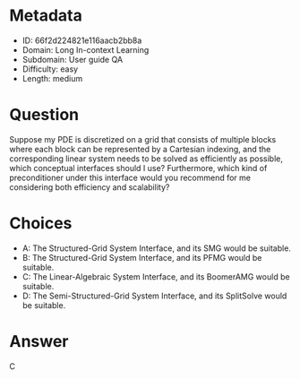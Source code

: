# Metadata

- ID: 66f2d224821e116aacb2bb8a
- Domain: Long In-context Learning
- Subdomain: User guide QA
- Difficulty: easy
- Length: medium

# Question

Suppose my PDE is discretized on a grid that consists of multiple blocks where each block can be represented by a Cartesian indexing, and the corresponding linear system needs to be solved as efficiently as possible, which conceptual interfaces should I use? Furthermore, which kind of preconditioner under this interface would you recommend for me considering both efficiency and scalability?

# Choices

- A: The Structured-Grid System Interface, and its SMG would be suitable.
- B: The Structured-Grid System Interface, and its  PFMG would be suitable.
- C: The Linear-Algebraic System Interface, and its BoomerAMG would be suitable.
- D: The Semi-Structured-Grid System Interface, and its SplitSolve would be suitable.

# Answer

C
